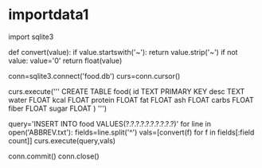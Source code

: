 # importdata1
import sqlite3

def convert(value):
  if value.startswith('~'):
    return value.strip('~')
  if not value:
    value='0'
  return float(value)
  
conn=sqlite3.connect('food.db')
curs=conn.cursor()

curs.execute('''
CREATE TABLE food(
id         TEXT         PRIMARY KEY
desc       TEXT
water      FLOAT
kcal       FLOAT
protein    FLOAT
fat        FLOAT
ash        FLOAT
carbs      FLOAT
fiber      FLOAT
sugar      FLOAT
)
''')

query='INSERT INTO food VALUES(?.?.?.?.?.?.?.?.?.?)'
for line in open('ABBREV.txt'):
  fields=line.split('^')
  vals=[convert(f) for f in fields[:field count]]
  curs.execute(query,vals)
  
conn.commit()
conn.close()
